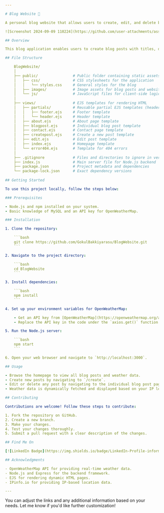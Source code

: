 ```yaml
---

# Blog Website 📝

A personal blog website that allows users to create, edit, and delete blog posts. The application dynamically fetches location-based weather data and displays it on the homepage using the OpenWeatherMap API. Built using Node.js, Express, and EJS templating for rendering dynamic HTML, this project provides a complete CRUD (Create, Read, Update, Delete) experience for blog management.

![Screenshot 2024-09-09 110224](https://github.com/user-attachments/assets/3b5ce951-4b63-4486-afc1-613509974c67)

## Overview

This blog application enables users to create blog posts with titles, descriptions, images, and detailed content. The website also integrates weather data based on the user's current location using an IP-based location service and OpenWeatherMap API. Users can browse posts, edit them, and delete entries as needed.

## File Structure

    BlogWebsite/
    │
    ├── public/                # Public folder containing static assets
    │   ├── css/               # CSS stylesheets for the application
    │   │   └── styles.css     # General styles for the blog
    │   ├── images/            # Image assets for blog posts and website
    │   └── js/                # JavaScript files for client-side logic
    │
    ├── views/                 # EJS templates for rendering HTML
    │   ├── partials/          # Reusable partial EJS templates (header, footer, etc.)
    │   │   ├── footer.ejs     # Footer template
    │   │   └── header.ejs     # Header template
    │   ├── about.ejs          # About page template
    │   ├── blogpost.ejs       # Individual blog post template
    │   ├── contact.ejs        # Contact page template
    │   ├── createpost.ejs     # Create a new post template
    │   ├── edit.ejs           # Edit post template
    │   ├── index.ejs          # Homepage template
    │   └── error404.ejs       # Template for 404 errors
    │
    ├── .gitignore             # Files and directories to ignore in version control
    ├── index.js               # Main server file for Node.js backend
    ├── package.json           # Project metadata and dependencies
    └── package-lock.json      # Exact dependency versions
    
## Getting Started

To use this project locally, follow the steps below:

### Prerequisites

- Node.js and npm installed on your system.
- Basic knowledge of MySQL and an API key for OpenWeatherMap.

### Installation

1. Clone the repository:

    ```bash
    git clone https://github.com/GokulBakkiyarasu/BlogWebsite.git
    ```

2. Navigate to the project directory:

    ```bash
    cd BlogWebsite
    ```

3. Install dependencies:

    ```bash
    npm install
    ```

4. Set up your environment variables for OpenWeatherMap:

    - Get an API key from [OpenWeatherMap](https://openweathermap.org/api).
    - Replace the API key in the code under the `axios.get()` function for weather data retrieval.

5. Run the Node.js server:

    ```bash
    npm start
    ```

6. Open your web browser and navigate to `http://localhost:3000`.

## Usage

- Browse the homepage to view all blog posts and weather data.
- Create new posts by navigating to `/create`.
- Edit or delete any post by navigating to the individual blog post pages.
- Weather data is dynamically fetched and displayed based on your IP location.

## Contributing

Contributions are welcome! Follow these steps to contribute:

1. Fork the repository on GitHub.
2. Create a new branch.
3. Make your changes.
4. Test your changes thoroughly.
5. Submit a pull request with a clear description of the changes.

## Find Me On

[![LinkedIn Badge](https://img.shields.io/badge/LinkedIn-Profile-informational?style=flat&logo=linkedin&logoColor=white&color=0D76A8)](https://www.linkedin.com/in/gokul-bakkiyarasu-531535251)

## Acknowledgments

- OpenWeatherMap API for providing real-time weather data.
- Node.js and Express for the backend framework.
- EJS for rendering dynamic HTML pages.
- IPinfo.io for providing IP-based location data.

---
```


You can adjust the links and any additional information based on your needs. Let me know if you'd like further customization!
